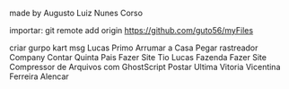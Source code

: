 made by Augusto Luiz Nunes Corso

importar:
git remote add origin https://github.com/guto56/myFiles

criar gurpo kart
msg Lucas Primo
Arrumar a Casa
Pegar rastreador Company
Contar Quinta Pais
Fazer Site Tio Lucas Fazenda
Fazer Site Compressor de Arquivos com GhostScript
Postar Ultima Vitoria
Vicentina Ferreira Alencar